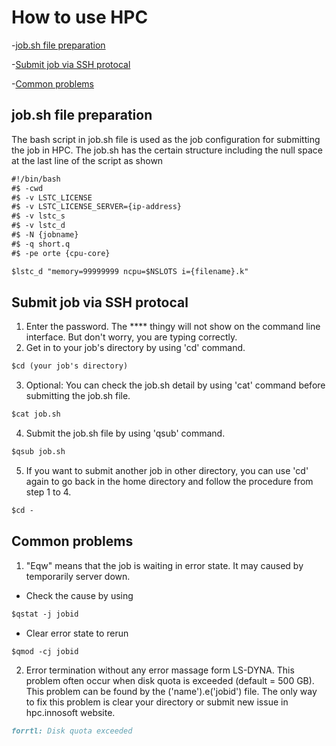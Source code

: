 # How to use HPC
-[job.sh file preparation](#job.sh-file-preparation)

-[Submit job via SSH protocal](#submit-job-via-ssh-protocal)

-[Common problems](#common-problems)


## job.sh file preparation
The bash script in job.sh file is used as the job configuration for submitting the job in HPC. The job.sh has the certain structure including the null space at the last line of the script as shown

```markdown
#!/bin/bash
#$ -cwd
#$ -v LSTC_LICENSE
#$ -v LSTC_LICENSE_SERVER={ip-address}
#$ -v lstc_s
#$ -v lstc_d
#$ -N {jobname}
#$ -q short.q
#$ -pe orte {cpu-core}

$lstc_d "memory=99999999 ncpu=$NSLOTS i={filename}.k"

```

## Submit job via SSH protocal

1. Enter the password. The **** thingy will not show on the command line interface. But don't worry, you are typing correctly.
2. Get in to your job's directory by using 'cd' command.
```markdown
$cd (your job's directory)
```
3. Optional: You can check the job.sh detail by using 'cat' command before submitting the job.sh file.
```markdown
$cat job.sh 
```
4. Submit the job.sh file by using 'qsub' command.
```markdown
$qsub job.sh 
```
5. If you want to submit another job in other directory, you can use 'cd' again to go back in the home directory and follow the procedure from step 1 to 4.
```markdown
$cd - 
``` 

## Common problems

1. "Eqw" means that the job is waiting in error state. It may caused by temporarily server down.
  - Check the cause by using 
```markdown
$qstat -j jobid 
```
  - Clear error state to rerun
```markdown
$qmod -cj jobid
```
2. Error termination without any error massage form LS-DYNA. This problem often occur when disk quota is exceeded (default = 500 GB). This problem can be found by the ('name').e('jobid') file. The only way to fix this problem is clear your directory or submit new issue in hpc.innosoft website.

```markdown
forrtl: Disk quota exceeded
```
